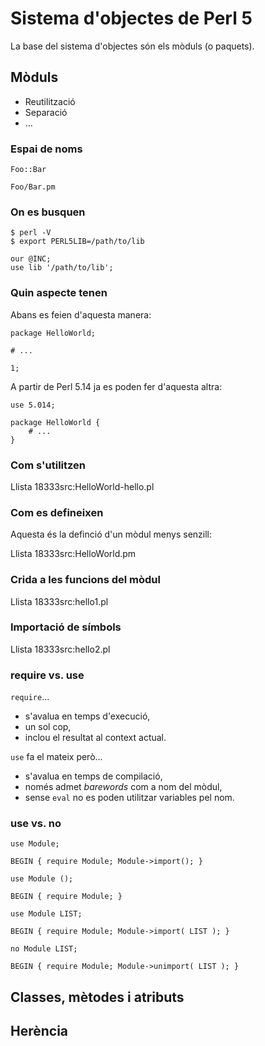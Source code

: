 # Sistema d'objectes de Perl 5 #

La base del sistema d'objectes són els mòduls (o paquets).

## Mòduls ##

*   Reutilització
*   Separació
*   ...

### Espai de noms ###

    Foo::Bar

    Foo/Bar.pm

### On es busquen ###

    $ perl -V
    $ export PERL5LIB=/path/to/lib

    our @INC;
    use lib '/path/to/lib';

### Quin aspecte tenen ###

Abans es feien d'aquesta manera:

    package HelloWorld;

    # ...

    1;

A partir de Perl 5.14 ja es poden fer d'aquesta altra:

    use 5.014;

    package HelloWorld {
        # ...
    }

### Com s'utilitzen ###

Llista 18333src:HelloWorld-hello.pl

### Com es defineixen ###

Aquesta és la definció d'un mòdul menys senzill:

Llista 18333src:HelloWorld.pm

### Crida a les funcions del mòdul ###

Llista 18333src:hello1.pl

### Importació de símbols ###

Llista 18333src:hello2.pl

### require vs. use ###

`require`...

*   s'avalua en temps d'execució,
*   un sol cop,
*   inclou el resultat al context actual.

`use` fa el mateix però...

*   s'avalua en temps de compilació,
*   només admet _barewords_ com a nom del mòdul,
*   sense `eval` no es poden utilitzar variables pel nom.

### use vs. no ###

`use Module;`

    BEGIN { require Module; Module->import(); }

`use Module ();`

    BEGIN { require Module; }

`use Module LIST;`

    BEGIN { require Module; Module->import( LIST ); }

`no Module LIST;`

    BEGIN { require Module; Module->unimport( LIST ); }

## Classes, mètodes i atributs ##
## Herència ##
